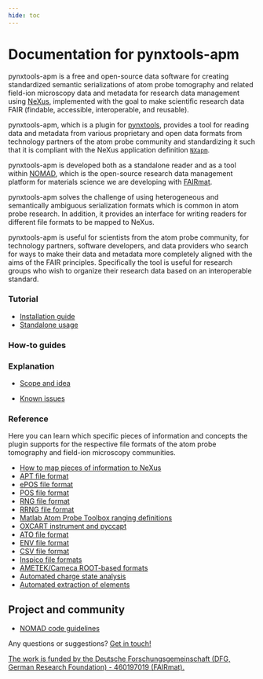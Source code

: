 ```yaml
---
hide: toc
---
```


# Documentation for pynxtools-apm

pynxtools-apm is a free and open-source data software for creating standardized semantic serializations of atom probe tomography and related field-ion microscopy data and metadata for research data management using [NeXus](https://www.nexusformat.org/), implemented with the goal to make scientific research data FAIR (findable, accessible, interoperable, and reusable).

pynxtools-apm, which is a plugin for [pynxtools](https://github.com/FAIRmat-NFDI/pynxtools), provides a tool for reading data and metadata from various proprietary and open data formats from technology partners of the
atom probe community and standardizing it such that it is compliant with the NeXus application definition [`NXapm`](https://fairmat-nfdi.github.io/nexus_definitions/classes/applications/NXapm.html).

pynxtools-apm is developed both as a standalone reader and as a tool within [NOMAD](https://nomad-lab.eu/), which is the open-source research data management platform for materials science we are developing with [FAIRmat](https://www.fairmat-nfdi.eu/fairmat).

pynxtools-apm solves the challenge of using heterogeneous and semantically ambiguous serialization formats which is common in atom probe research. In addition, it provides an interface for writing readers for different file formats to be mapped to NeXus.

pynxtools-apm is useful for scientists from the atom probe community, for technology partners, software developers, and data providers who search for ways to make their data and metadata more completely aligned with the aims of the FAIR principles.  Specifically the tool is useful for research groups who wish to organize their research data based on an interoperable standard.

<!-- A single sentence that says what the product is, succinctly and memorably -->
<!-- A paragraph of one to three short sentences, that describe what the product does. -->
<!-- A third paragraph of similar length, this time explaining what need the product meets -->
<!-- Finally, a paragraph that describes whom the product is useful for. -->

<div markdown="block" class="home-grid">
<div markdown="block">

### Tutorial
<!--This is the place where to add documentation of [diátaxis](https://diataxis.fr) content type tutorial.-->

- [Installation guide](tutorial/installation.md)
- [Standalone usage](tutorial/standalone.md)
<!-- - [How to use a NeXus/HDF5 file](tutorial/nexusio.md)
- [Convert data to NeXus using NOMAD Oasis](tutorial/oasis.md) -->

</div>
<div markdown="block">

### How-to guides
<!--This is the place where to add documentation of [diátaxis](https://diataxis.fr) content type how-to guides.-->


</div>
<div markdown="block">

### Explanation
<!--This is the place where to add documentation of [diátaxis](https://diataxis.fr) content type explanation.-->

- [Scope and idea](explanation/learn.md)
<!-- - [NOMAD App](explanation/apmapp.md)-->
- [Known issues](explanation/issues.md)

</div>
<div markdown="block">

### Reference
<!--This is the place where to add documentation of [diátaxis](https://diataxis.fr) content type reference.-->
Here you can learn which specific pieces of information and concepts the plugin supports for the
respective file formats of the atom probe tomography and field-ion microscopy communities.

- [How to map pieces of information to NeXus](reference/contextualization.md)
- [APT file format](reference/apt.md)
- [ePOS file format](reference/epos.md)
- [POS file format](reference/pos.md)
- [RNG file format](reference/rng.md)
- [RRNG file format](reference/rrng.md)
- [Matlab Atom Probe Toolbox ranging definitions](reference/faufig.md)
- [OXCART instrument and pyccapt](reference/pyccapt.md)
- [ATO file format](reference/ato.md)
- [ENV file format](reference/env.md)
- [CSV file format](reference/csv.md)
- [Inspico file formats](reference/inspico.md)
- [AMETEK/Cameca ROOT-based formats](reference/camecaroot.md)
- [Automated charge state analysis](reference/mqanalysis.md)
- [Automated extraction of elements](reference/atomtypes.md)

</div>
</div>

<h2>Project and community</h2>

- [NOMAD code guidelines](https://nomad-lab.eu/prod/v1/staging/docs/reference/code_guidelines.html) 

Any questions or suggestions? [Get in touch!](https://www.fair-di.eu/fairmat/about-fairmat/team-fairmat)

[The work is funded by the Deutsche Forschungsgemeinschaft (DFG, German Research Foundation) - 460197019 (FAIRmat).](https://gepris.dfg.de/gepris/projekt/460197019?language=en)
